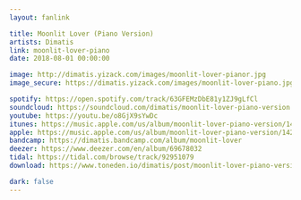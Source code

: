 ```yaml
---
layout: fanlink

title: Moonlit Lover (Piano Version)
artists: Dimatis
link: moonlit-lover-piano
date: 2018-08-01 00:00:00

image: http://dimatis.yizack.com/images/moonlit-lover-pianor.jpg
image_secure: https://dimatis.yizack.com/images/moonlit-lover-piano.jpg

spotify: https://open.spotify.com/track/63GFEMzDbE81y1ZJ9gLfCl
soundcloud: https://soundcloud.com/dimatis/moonlit-lover-piano-version
youtube: https://youtu.be/o8GjX9sYwDc
itunes: https://music.apple.com/us/album/moonlit-lover-piano-version/1420477130?i=1420477134&app=itunes
apple: https://music.apple.com/us/album/moonlit-lover-piano-version/1420477130?i=1420477134&app=music
bandcamp: https://dimatis.bandcamp.com/album/moonlit-lover
deezer: https://www.deezer.com/en/album/69678032
tidal: https://tidal.com/browse/track/92951079
download: https://www.toneden.io/dimatis/post/moonlit-lover-piano-version

dark: false
---
```

